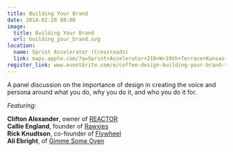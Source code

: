 ```yaml
---
title: Building Your Brand
date: 2014-02-28 08:00
image:
  title: Building Your Brand
  url: building_your_brand.svg
location: 
  name: Sprint Accelerator (Crossroads)
  link: maps.apple.com/?q=Sprint+Accelerator+210+W+19th+Terrace+Kansas+City,+MO+64108
register_link: www.eventbrite.com/e/coffee-design-building-your-brand-tickets-10470502555
---
```


A panel discussion on the importance of design in creating the voice and persona around what you do, why you do it, and who you do it for.

*Featuring:*

**Clifton Alexander**, owner of [REACTOR](http://yourreactor.com/)<br>
**Callie England**, founder of [Rawxies](http://rawxies.com)<br>
**Rick Knudtson**, co-founder of [Flywheel](http://getflywheel.com)<br>
**Ali Ebright**, of [Gimme Some Oven](http://www.gimmesomeoven.com)